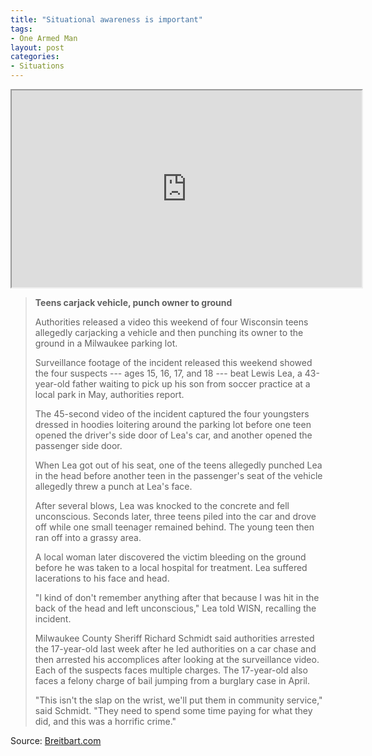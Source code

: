 ```yaml
---
title: "Situational awareness is important"
tags:
- One Armed Man
layout: post
categories:
- Situations
---
```


<iframe width="560" height="315" src="https://www.youtube.com/embed/1pQuVHAHuEY" title="Four arrested in brutal beating, carjacking father at Milwaukee park"></iframe>

> **Teens carjack vehicle, punch owner to ground**
> 
> Authorities released a video this weekend of four Wisconsin teens allegedly carjacking a vehicle and then punching its owner to the ground in a Milwaukee parking lot.
> 
> Surveillance footage of the incident released this weekend showed the four suspects --- ages 15, 16, 17, and 18 --- beat Lewis Lea, a 43-year-old father waiting to pick up his son from soccer practice at a local park in May, authorities report.
> 
> The 45-second video of the incident captured the four youngsters dressed in hoodies loitering around the parking lot before one teen opened the driver's side door of Lea's car, and another opened the passenger side door.
> 
> When Lea got out of his seat, one of the teens allegedly punched Lea in the head before another teen in the passenger's seat of the vehicle allegedly threw a punch at Lea's face.
> 
> After several blows, Lea was knocked to the concrete and fell unconscious. Seconds later, three teens piled into the car and drove off while one small teenager remained behind. The young teen then ran off into a grassy area.
> 
> A local woman later discovered the victim bleeding on the ground before he was taken to a local hospital for treatment. Lea suffered lacerations to his face and head.
> 
> "I kind of don't remember anything after that because I was hit in the back of the head and left unconscious," Lea told WISN, recalling the incident.
> 
> Milwaukee County Sheriff Richard Schmidt said authorities arrested the 17-year-old last week after he led authorities on a car chase and then arrested his accomplices after looking at the surveillance video. Each of the suspects faces multiple charges. The 17-year-old also faces a felony charge of bail jumping from a burglary case in April.
> 
> "This isn't the slap on the wrist, we'll put them in community service," said Schmidt. "They need to spend some time paying for what they did, and this was a horrific crime."

Source: [Breitbart.com](https://www.breitbart.com/big-government/2018/06/26/police-teens-carjack-vehicle-punch-owner-to-ground/)